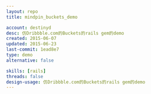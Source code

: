 ```yaml
---
layout: repo
title: mindpin_buckets_demo

account: destinyd
desc: 仿Dribbble.com的Buckets的rails gem的demo
created: 2015-06-07
updated: 2015-06-23
last-commit: 1ead8e7
type: demo
alternative: false

skills: [rails]
threads: false
design-usage: 仿Dribbble.com的Buckets的rails gem的demo
---
```

